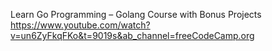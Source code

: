 Learn 
Go Programming – Golang Course with Bonus Projects
https://www.youtube.com/watch?v=un6ZyFkqFKo&t=9019s&ab_channel=freeCodeCamp.org

